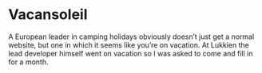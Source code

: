 <!--
  id: 2212
  slug: vacansoleil
  type: fortpolio
  excerpt: <p>Front-end Flash ActionScript 3 development for a zoomable parallax vacation website.</p>
  categories: frontend, framework, Flash
  tags: CSS, JavaScript, ActionScript, Flash
  clients: Lukkien
  collaboration: 
  prizes: 
  thumbnail: vacansoleil2.jpg
  image: vacansoleil2.jpg
  images: vacansoleil3.jpg, vacansoleil4.jpg, vacansoleil5.jpg, vacansoleil6.jpg, vacansoleil7.jpg, vacansoleil0.jpg, vacansoleil1.jpg, vacansoleil2.jpg
  inCv: false
  inPortfolio: true
  dateFrom: 2009-07-01
  dateTo: 2009-10-01
-->

# Vacansoleil

<p>A European leader in camping holidays obviously doesn&#8217;t just get a normal website, but one in which it seems like you&#8217;re on vacation. At Lukkien the lead developer himself went on vacation so I was asked to come and fill in for a month.</p>